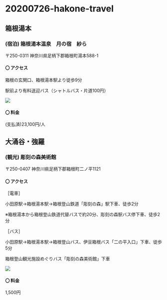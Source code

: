 # 20200726-hakone-travel

## 箱根湯本

### (宿泊) 箱根湯本温泉　月の宿　紗ら

〒250-0311 神奈川県足柄下郡箱根町湯本588-1

#### 〇 アクセス

箱根の玄関口、箱根湯本駅より徒歩9分

駅前より有料送迎バス（シャトルバス・片道100円）

![](https://kresort-hotels.com/hotels/sara/rktn/access/images/map.png)

#### 〇 料金

(支払済)23,100円/人

## 大涌谷・強羅

### (観光) 彫刻の森美術館

〒250-0407 神奈川県足柄下郡箱根町二ノ平1121

#### 〇 アクセス

［電車］

小田原駅→箱根湯本駅→箱根登山鉄道「彫刻の森」駅下車、徒歩2分

※箱根湯本から箱根登山鉄道代替バスで約20分、彫刻の森駅バス停下車、徒歩2分

［バス］

小田原駅→箱根湯本駅→箱根登山バス、伊豆箱根バス「二の平入口」下車、徒歩5分

箱根登山観光施設めぐりバス「彫刻の森美術館」下車

![](https://www.hakone-oam.or.jp/mrmm/mediaorg/pageabout_3_0.gif)

#### 〇 料金

1,500円
